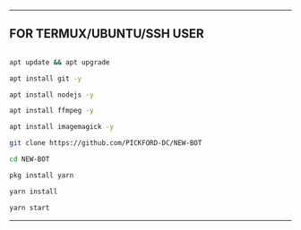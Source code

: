 ---------

## FOR TERMUX/UBUNTU/SSH USER

```bash

apt update && apt upgrade

apt install git -y

apt install nodejs -y

apt install ffmpeg -y

apt install imagemagick -y

git clone https://github.com/PICKFORD-DC/NEW-BOT

cd NEW-BOT

pkg install yarn

yarn install

yarn start

```

---------

